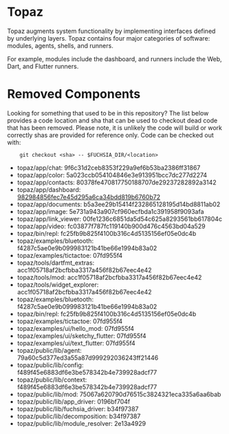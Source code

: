 # Topaz

Topaz augments system functionality by implementing interfaces defined by underlying layers. Topaz contains four major categories of software: modules, agents, shells, and runners.

For example, modules include the dashboard, and runners include the Web, Dart, and Flutter runners.

# Removed Components

Looking for something that used to be in this repository? The list below
provides a code location and sha that can be used to checkout dead code that has
been removed. Please note, it is unlikely the code will build or work correctly
shas are provided for reference only. Code can be checked out with:

        git checkout <sha> -- $FUCHSIA_DIR/<location>

* topaz/app/chat: 9f6c31d2ceb8353f229a9ef6b53ba2386ff31867
* topaz/app/color: 5a023ccb054104846e3e913951bcc7dc277d2274
* topaz/app/contacts: 80378fe470817750188707de29237282892a3142
* topaz/app/dashboard: [982984856fec7e45d295a6ca34bdd819b6760b72](https://fuchsia.googlesource.com/topaz/+/982984856fec7e45d295a6ca34bdd819b6760b72)
* topaz/app/documents: b5a3ee29b15414f232865128195d14bd8811ab02
* topaz/app/image: 5e731a943a907cf960ecfbda1c391958f9093afa
* topaz/app/link_viewer: 00fe1236c6851da5d54c625a8293561bb617804c
* topaz/app/video: fc03877f787fc119140b900d476c4563bd04a529
* topaz/bin/repl: fc25fb9b825f4100b316c4d5135156ef05e0dc4b
* topaz/examples/bluetooth: f4287c5ae0e9b099983121b41be66e1994b83a02
* topaz/examples/tictactoe: 07fd955f4
* topaz/tools/dartfmt_extras: acc1f05718af2bcfbba3317a456f82b67eec4e42
* topaz/tools/mod: acc1f05718af2bcfbba3317a456f82b67eec4e42
* topaz/tools/widget_explorer: acc1f05718af2bcfbba3317a456f82b67eec4e42
* topaz/examples/bluetooth: f4287c5ae0e9b099983121b41be66e1994b83a02
* topaz/bin/repl: fc25fb9b825f4100b316c4d5135156ef05e0dc4b
* topaz/examples/tictactoe: 07fd955f4
* topaz/examples/ui/hello_mod: 07fd955f4
* topaz/examples/ui/sketchy_flutter: 07fd955f4
* topaz/examples/ui/text_flutter: 07fd955f4
* topaz/public/lib/agent: 79a60c5d377ed3a55a87d999292036243ff21446
* topaz/public/lib/config: f489f45e6883df6e3be578342b4e739928adcf77
* topaz/public/lib/context: f489f45e6883df6e3be578342b4e739928adcf77
* topaz/public/lib/mod: 75067a620790d76515c3824321eca335a6aa6bab
* topaz/public/lib/app_driver: 0196bf704f
* topaz/public/lib/fuchsia_driver: b34f97387
* topaz/public/lib/decomposition: b34f97387
* topaz/public/lib/module_resolver: 2e13a4929
